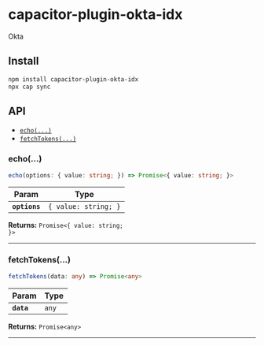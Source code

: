 # capacitor-plugin-okta-idx

Okta

## Install

```bash
npm install capacitor-plugin-okta-idx
npx cap sync
```

## API

<docgen-index>

* [`echo(...)`](#echo)
* [`fetchTokens(...)`](#fetchtokens)

</docgen-index>

<docgen-api>
<!--Update the source file JSDoc comments and rerun docgen to update the docs below-->

### echo(...)

```typescript
echo(options: { value: string; }) => Promise<{ value: string; }>
```

| Param         | Type                            |
| ------------- | ------------------------------- |
| **`options`** | <code>{ value: string; }</code> |

**Returns:** <code>Promise&lt;{ value: string; }&gt;</code>

--------------------


### fetchTokens(...)

```typescript
fetchTokens(data: any) => Promise<any>
```

| Param      | Type             |
| ---------- | ---------------- |
| **`data`** | <code>any</code> |

**Returns:** <code>Promise&lt;any&gt;</code>

--------------------

</docgen-api>
